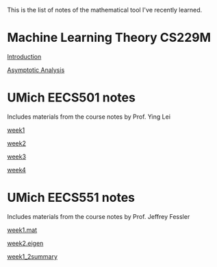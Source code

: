 This is the list of notes of the mathematical tool I've recently learned.

# Machine Learning Theory CS229M

[Introduction](https://zitao-shuai.github.io/notes/lecture_1)

[Asymptotic Analysis](https://zitao-shuai.github.io/notes/lecture_2)

# UMich EECS501 notes

Includes materials from the course notes by Prof. Ying Lei

[week1](https://zitao-shuai.github.io/notes/EECS501week1)

[week2](https://zitao-shuai.github.io/notes/EECS501week2)

[week3](https://zitao-shuai.github.io/notes/EECS501week3)

[week4](https://zitao-shuai.github.io/notes/EECS501week4)

# UMich EECS551 notes

Includes materials from the course notes by Prof. Jeffrey Fessler

[week1.mat](https://zitao-shuai.github.io/notes/EECS551week1)

[week2.eigen](https://zitao-shuai.github.io/notes/EECS551week2)

[week1_2summary](https://zitao-shuai.github.io/notes/EECS551week1_2summary)
